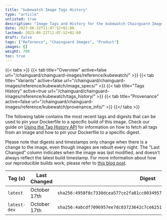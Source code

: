 ```yaml
---
title: "kubewatch Image Tags History"
type: "article"
unlisted: true
description: "Image Tags and History for the kubewatch Chainguard Image"
date: 2023-06-22T11:07:52+02:00
lastmod: 2023-06-22T11:07:52+02:00
draft: false
tags: ["Reference", "Chainguard Images", "Product"]
images: []
weight: 700
toc: true
---
```


{{< tabs >}}
{{< tab title="Overview" active=false url="/chainguard/chainguard-images/reference/kubewatch/" >}}
{{< tab title="Variants" active=false url="/chainguard/chainguard-images/reference/kubewatch/image_specs/" >}}
{{< tab title="Tags History" active=true url="/chainguard/chainguard-images/reference/kubewatch/tags_history/" >}}
{{< tab title="Provenance" active=false url="/chainguard/chainguard-images/reference/kubewatch/provenance_info/" >}}
{{</ tabs >}}

The following table contains the most recent tags and digests that can be used to pin your Dockerfile to a specific build of this image. Check our guide on [Using the Tag History API](/chainguard/chainguard-images/using-the-tag-history-api/) for information on how to fetch all tags from an image and how to pin your Dockerfile to a specific digest.

Please note that digests and timestamps only change when there is a change to the image, even though images are rebuilt every night. The "Last Changed" column indicates when the image was last modified, and doesn't always reflect the latest build timestamp. For more information about how our reproducible builds work, please refer to [this blog post](https://www.chainguard.dev/unchained/reproducing-chainguards-reproducible-image-builds).

| Tag (s)       | Last Changed | Digest                                                                    |
|---------------|--------------|---------------------------------------------------------------------------|
|  `latest`     | October 17th | `sha256:4958f8c7330dcea577ce2fa81cc0034957636a97d82a4f5e3f915515e5b29d75` |
|  `latest-dev` | October 17th | `sha256:4abcdf7096957ee7dc03723642c7ce6251cf7c81038df933f97be92a139a8699` |

